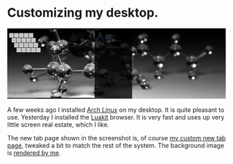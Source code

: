 Customizing my desktop.
=========

![Screenshot](/blog/blog/2013-06-23-134721_4480x1440_scrot.png)

A few weeks ago I installed [Arch Linux](http://www.archlinux.org) on my desktop. It is quite pleasant to use. Yesterday I installed the [Luakit](http://mason-larobina.github.io/luakit/) browser. It is very fast and uses up very little screen real estate, which I like.

The new tab page shown in the screenshot is, of course [my custom new tab page](/wob2/), tweaked a bit to match the rest of the system. The background image is [rendered by me](http://en.wikipedia.org/wiki/File:Glass_ochem_dof2.png). 
